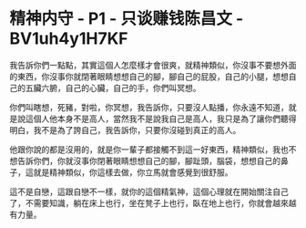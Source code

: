 # 精神内守 - P1 - 只谈赚钱陈昌文 - BV1uh4y1H7KF

我告訴你們一點點，其實這個人怎麼樣才會很爽，就精神類似，你沒事不要想外面的東西，你沒事你就閉著眼睛想想自己的腳，腳自己的屁股，自己的小腿，想想自己的五臟六腑，自己的心臟，自己的手，你們叫冥想。

你們叫瞎想，死豬，對啦，你冥想，我告訴你，只要沒人點播，你永遠不知道，就是說這個人他本身不是高人，當然我不是說我自己是高人，我只是為了讓你們聽得明白，我不是為了誇自己，我告訴你，只要你沒碰到真正的高人。

他跟你說的都是沒用的，就是你一輩子都接觸不到這一好東西，精神類似，我也不想告訴你們，你就沒事你閉著眼睛想想自己的腳，腳趾頭，腦袋，想想自己的鼻子，這就是精神類似，你這樣去做，你立馬就會感覺到很舒服。

這不是自戀，這跟自戀不一樣，就你的這個精氣神，這個心理就在開始關注自己了，不需要知識，躺在床上也行，坐在凳子上也行，臥在地上也行，你就會越來越有力量。

